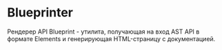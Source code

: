 # Blueprinter

Рендерер API Blueprint - утилита, получающая на вход AST API в формате Elements и генерирующая HTML-страницу с документацией.
